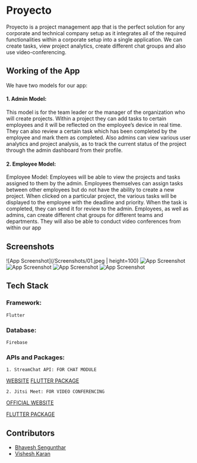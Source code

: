 
# Proyecto

Proyecto is a project management app that is the perfect solution for any
corporate and technical company setup as it integrates all of the required
functionalities within a corporate setup into a single application.
We can create tasks, view project analytics, create different chat groups and
also use video-conferencing.





## Working of the App

We have two models for our app:

#### 1. Admin Model: 
This model is for the team leader or the manager of the
organization who will create projects. Within a project they can add
tasks to certain employees and it will be reflected on the employee’s
device in real time.
They can also review a certain task which has been completed by the
employee and mark them as completed.
Also admins can view various user analytics and project analysis, as to
track the current status of the project through the admin dashboard from
their profile.

#### 2. Employee Model: 
Employee Model: Employees will be able to view the projects and
tasks assigned to them by the admin.
Employees themselves can assign tasks between other employees but
do not have the ability to create a new project.
When clicked on a particular project, the various tasks will be displayed
to the employee with the deadline and priority.
When the task is completed, they can send it for review to the admin.
Employees, as well as admins, can create different chat groups for different
teams and departments.
They will also be able to conduct video conferences from within our app
## Screenshots

![App Screenshot](/Screenshots/01.jpeg | height=100)
![App Screenshot](/Screenshots/02.jpeg)
![App Screenshot](/Screenshots/03.jpeg)
![App Screenshot](/Screenshots/04.jpeg)
![App Screenshot](/Screenshots/05.jpeg)

## Tech Stack

### Framework:
    Flutter

### Database:
    Firebase

### APIs and Packages:
    1. StreamChat API: FOR CHAT MODULE
[WEBSITE](https://getstream.io/chat/)
[FLUTTER PACKAGE](https://pub.dev/packages/stream_chat_flutter)

    2. Jitsi Meet: FOR VIDEO CONFERENCING
[OFFICIAL WEBSITE](https://meet.jit.si/)

[FLUTTER PACKAGE](https://pub.dev/packages/jitsi_meet)
## Contributors

- [Bhavesh Sengunthar](https://github.com/bhaveshs012)
- [Vishesh Karan](https://github.com/karanvishesh)
